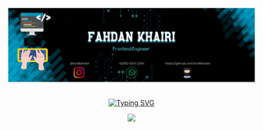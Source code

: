 <picture>
 <source media="(prefers-color-scheme: dark)" srcset="https://raw.githubusercontent.com/lordfahdan/lordfahdan/lord/GIthub%20Banner.gif">
 <source media="(prefers-color-scheme: light)" srcset="https://raw.githubusercontent.com/lordfahdan/lordfahdan/lord/GIthub%20Banner.gif">
 <img alt="my-professional-banner" src="https://raw.githubusercontent.com/lordfahdan/lordfahdan/lord/GIthub%20Banner.gif">
</picture>

<br />
<br />

<p align="center">
 <a href="https://git.io/typing-svg"><img src="https://readme-typing-svg.demolab.com?font=Roboto&weight=900&duration=4000&size=25&pause=1000&color=03e7e3&center=true&vCenter=true&lines=I'm+a+Frontend+Engineer;3%2B+years+of+professional+experience" alt="Typing SVG" /></a>
</p>

<div align="center"><a href="https://visitcount.itsvg.in">
  <img src="https://visitcount.itsvg.in/api?id=lordfahdan&label=Visitors&color=3&icon=0&pretty=true" />
</a></div>

